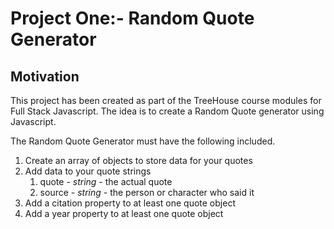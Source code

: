 # Project One:- Random Quote Generator
 <h2>Motivation</h2>
 <p>This project has been created as part of the TreeHouse course modules for Full Stack Javascript. The idea is to create a Random Quote generator using Javascript.</p>
 <p>The Random Quote Generator must have the following included.</p>
 <ol>
 <li>Create an array of objects to store data for your quotes</li>
 <li>Add data to your quote strings
    <ol>
        <li>quote - <i>string</i> - the actual quote</li>
        <li>source - <i>string</i> - the person or character who said it</li>
    </ol>
 <li>Add a citation property to at least one quote object</li>
 <li>Add a year property to at least one quote object</li>
 </li>
 </ol>
